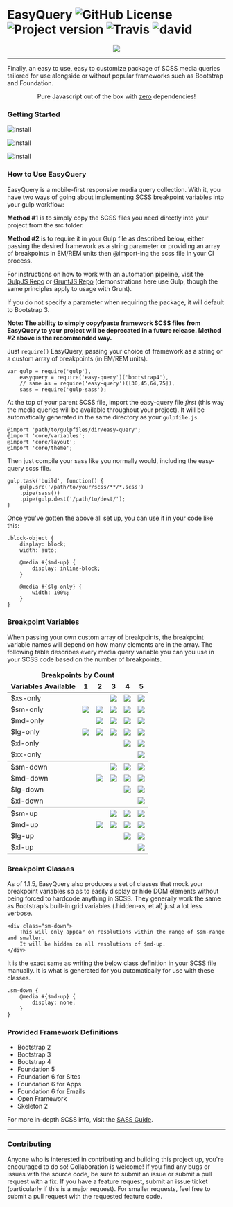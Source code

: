 # EasyQuery ![GitHub License][license] ![Project version][version] ![Travis][travis] ![david][david]

<div style="text-align: center;"><img src="https://nodei.co/npm/easy-query.png?downloads=true&downloadRank=true&stars=true"/></div>

___

Finally, an easy to use, easy to customize package of SCSS media queries tailored for use alongside or without popular frameworks such as Bootstrap and Foundation.

<p style="text-align: center";>Pure Javascript out of the box with <span style="text-decoration: underline;">zero</span> dependencies!</p> 


### Getting Started

![install][npm]

![install][bower]

![install][github]


### How to Use EasyQuery

EasyQuery is a mobile-first responsive media query collection. With it, you have two ways of going about implementing SCSS breakpoint variables into your gulp workflow:

**Method #1** is to simply copy the SCSS files you need directly into your project from the src folder. 

**Method #2** is to require it in your Gulp file as described below, either passing the desired framework as a string parameter or providing an array of breakpoints in EM/REM units then @import-ing the scss file in your CI process. 

For instructions on how to work with an automation pipeline, visit the [GulpJS Repo](https://github.com/gulpjs/gulp) or [GruntJS Repo](https://github.com/gruntjs/grunt) (demonstrations here use Gulp, though the same principles apply to usage with Grunt).

If you do not specify a parameter when requiring the package, it will default to Bootstrap 3.

**Note: The ability to simply copy/paste framework SCSS files from EasyQuery to your project will be deprecated in a future release. Method #2 above is the recommended way.**

Just `require()` EasyQuery, passing your choice of framework as a string or a custom array of breakpoints (in EM/REM units).

```
var gulp = require('gulp'),
    easyquery = require('easy-query')('bootstrap4'), 
    // same as = require('easy-query')([30,45,64,75]),
    sass = require('gulp-sass');

```

At the top of your parent SCSS file, import the easy-query file *first* (this way the media queries will be available throughout your project). It will be automatically generated in the same directory as your `gulpfile.js`.

```
@import 'path/to/gulpfiles/dir/easy-query';
@import 'core/variables';
@import 'core/layout';
@import 'core/theme';
```

Then just compile your sass like you normally would, including the easy-query scss file.

```
gulp.task('build', function() {
    gulp.src('/path/to/your/scss/**/*.scss')
    .pipe(sass())
    .pipe(gulp.dest('/path/to/dest/');
}
```

Once you've gotten the above all set up, you can use it in your code like this:

```
.block-object {
    display: block;
    width: auto;

    @media #{$md-up} {
        display: inline-block;
    }

    @media #{$lg-only} {
        width: 100%;
    }
}
```


### Breakpoint Variables

When passing your own custom array of breakpoints, the breakpoint variable names will depend on how many elements are in the array. The following table describes every media query variable you can you use in your SCSS code based on the number of breakpoints.

<style>.center { text-align: center; } .bold { font-weight: bold; } tbody { border-bottom: 3px solid #ddd; }</style>
<table>
    <thead>
        <tr>
            <td colspan="6" class="center bold">Breakpoints by Count</td>
        </tr>
        <tr>
            <td class="bold">Variables Available</td>
            <td class="center bold">1</td>
            <td class="center bold">2</td>
            <td class="center bold">3</td>
            <td class="center bold">4</td>
            <td class="center bold">5</td>
        </tr>
    </thead>
    <tbody>
        <tr>
            <td>$xs-only</td>
            <td></td>
            <td></td>
            <td><img src="http://findicons.com/files/icons/767/wp_woothemes_ultimate/16/checkmark.png" /></td>
            <td><img src="http://findicons.com/files/icons/767/wp_woothemes_ultimate/16/checkmark.png" /></td>
            <td><img src="http://findicons.com/files/icons/767/wp_woothemes_ultimate/16/checkmark.png" /></td>
        </tr>
        <tr>
            <td>$sm-only</td>
            <td><img src="http://findicons.com/files/icons/767/wp_woothemes_ultimate/16/checkmark.png" /></td>
            <td><img src="http://findicons.com/files/icons/767/wp_woothemes_ultimate/16/checkmark.png" /></td>
            <td><img src="http://findicons.com/files/icons/767/wp_woothemes_ultimate/16/checkmark.png" /></td>
            <td><img src="http://findicons.com/files/icons/767/wp_woothemes_ultimate/16/checkmark.png" /></td>
            <td><img src="http://findicons.com/files/icons/767/wp_woothemes_ultimate/16/checkmark.png" /></td>
        </tr>
        <tr>
            <td>$md-only</td>
            <td></td>
            <td><img src="http://findicons.com/files/icons/767/wp_woothemes_ultimate/16/checkmark.png" /></td>
            <td><img src="http://findicons.com/files/icons/767/wp_woothemes_ultimate/16/checkmark.png" /></td>
            <td><img src="http://findicons.com/files/icons/767/wp_woothemes_ultimate/16/checkmark.png" /></td>
            <td><img src="http://findicons.com/files/icons/767/wp_woothemes_ultimate/16/checkmark.png" /></td>
        </tr>
        <tr>
            <td>$lg-only</td>
            <td><img src="http://findicons.com/files/icons/767/wp_woothemes_ultimate/16/checkmark.png" /></td>
            <td><img src="http://findicons.com/files/icons/767/wp_woothemes_ultimate/16/checkmark.png" /></td>
            <td><img src="http://findicons.com/files/icons/767/wp_woothemes_ultimate/16/checkmark.png" /></td>
            <td><img src="http://findicons.com/files/icons/767/wp_woothemes_ultimate/16/checkmark.png" /></td>
            <td><img src="http://findicons.com/files/icons/767/wp_woothemes_ultimate/16/checkmark.png" /></td>
        </tr>
        <tr>
            <td>$xl-only</td>
            <td></td>
            <td></td>
            <td></td>
            <td><img src="http://findicons.com/files/icons/767/wp_woothemes_ultimate/16/checkmark.png" /></td>
            <td><img src="http://findicons.com/files/icons/767/wp_woothemes_ultimate/16/checkmark.png" /></td>
        </tr>
        <tr>
            <td>$xx-only</td>
            <td></td>
            <td></td>
            <td></td>
            <td></td>
            <td><img src="http://findicons.com/files/icons/767/wp_woothemes_ultimate/16/checkmark.png" /></td>
        </tr>
    </tbody>
    <tbody>
        <tr>
            <td>$sm-down</td>
            <td></td>
            <td></td>
            <td><img src="http://findicons.com/files/icons/767/wp_woothemes_ultimate/16/checkmark.png" /></td>
            <td><img src="http://findicons.com/files/icons/767/wp_woothemes_ultimate/16/checkmark.png" /></td>
            <td><img src="http://findicons.com/files/icons/767/wp_woothemes_ultimate/16/checkmark.png" /></td>
        </tr>
        <tr>
            <td>$md-down</td>
            <td></td>
            <td><img src="http://findicons.com/files/icons/767/wp_woothemes_ultimate/16/checkmark.png" /></td>
            <td><img src="http://findicons.com/files/icons/767/wp_woothemes_ultimate/16/checkmark.png" /></td>
            <td><img src="http://findicons.com/files/icons/767/wp_woothemes_ultimate/16/checkmark.png" /></td>
            <td><img src="http://findicons.com/files/icons/767/wp_woothemes_ultimate/16/checkmark.png" /></td>
        </tr>
        <tr>
            <td>$lg-down</td>
            <td></td>
            <td></td>
            <td></td>
            <td><img src="http://findicons.com/files/icons/767/wp_woothemes_ultimate/16/checkmark.png" /></td>
            <td><img src="http://findicons.com/files/icons/767/wp_woothemes_ultimate/16/checkmark.png" /></td>
        </tr>
        <tr>
            <td>$xl-down</td>
            <td></td>
            <td></td>
            <td></td>
            <td></td>
            <td><img src="http://findicons.com/files/icons/767/wp_woothemes_ultimate/16/checkmark.png" /></td>
        </tr>
    </tbody>
    <tbody>
        <tr>
            <td>$sm-up</td>
            <td></td>
            <td></td>
            <td><img src="http://findicons.com/files/icons/767/wp_woothemes_ultimate/16/checkmark.png" /></td>
            <td><img src="http://findicons.com/files/icons/767/wp_woothemes_ultimate/16/checkmark.png" /></td>
            <td><img src="http://findicons.com/files/icons/767/wp_woothemes_ultimate/16/checkmark.png" /></td>
        </tr>
        <tr>
            <td>$md-up</td>
            <td></td>
            <td><img src="http://findicons.com/files/icons/767/wp_woothemes_ultimate/16/checkmark.png" /></td>
            <td><img src="http://findicons.com/files/icons/767/wp_woothemes_ultimate/16/checkmark.png" /></td>
            <td><img src="http://findicons.com/files/icons/767/wp_woothemes_ultimate/16/checkmark.png" /></td>
            <td><img src="http://findicons.com/files/icons/767/wp_woothemes_ultimate/16/checkmark.png" /></td>
        </tr>
        <tr>
            <td>$lg-up</td>
            <td></td>
            <td></td>
            <td></td>
            <td><img src="http://findicons.com/files/icons/767/wp_woothemes_ultimate/16/checkmark.png" /></td>
            <td><img src="http://findicons.com/files/icons/767/wp_woothemes_ultimate/16/checkmark.png" /></td>
        </tr>
        <tr>
            <td>$xl-up</td>
            <td></td>
            <td></td>
            <td></td>
            <td></td>
            <td><img src="http://findicons.com/files/icons/767/wp_woothemes_ultimate/16/checkmark.png" /></td>
        </tr>
    </tbody>
</table>

### Breakpoint Classes

As of 1.1.5, EasyQuery also produces a set of classes that mock your breakpoint variables so as to easily display or hide DOM elements without being forced to hardcode anything in SCSS. They generally work the same as Bootstrap's built-in grid variables (.hidden-xs, et al) just a lot less verbose.

```
<div class="sm-down">
    This will only appear on resolutions within the range of $sm-range and smaller.
    It will be hidden on all resolutions of $md-up.
</div>
```

It is the exact same as writing the below class definition in your SCSS file manually. It is what is generated for you automatically for use with these classes.

```
.sm-down {
    @media #{$md-up} {
        display: none;
    }
}
```


### Provided Framework Definitions

* Bootstrap 2
* Bootstrap 3
* Bootstrap 4
* Foundation 5
* Foundation 6 for Sites
* Foundation 6 for Apps
* Foundation 6 for Emails
* Open Framework
* Skeleton 2

For more in-depth SCSS info, visit the [SASS Guide](http://sass-lang.com/guide).


___

### Contributing

Anyone who is interested in contributing and building this project up, you're encouraged to do so! Collaboration is welcome!
If you find any bugs or issues with the source code, be sure to submit an issue or submit a pull request with a fix.
If you have a feature request, submit an issue ticket (particularly if this is a major request). 
For smaller requests, feel free to submit a pull request with the requested feature code.

[license]: https://img.shields.io/badge/license-MIT-blue.svg?style=flat
[version]: https://img.shields.io/badge/version-1.1.7-green.svg
[travis]: https://img.shields.io/travis/Aetiranos/easy-query.svg?maxAge=2592000
[david]: https://david-dm.org/Aetiranos/easy-query.svg
[npm]: https://img.shields.io/badge/Install-npm_install_easy--query_----save--dev-b84dff.svg
[bower]:https://img.shields.io/badge/Install-bower_install_easy--query_----save--dev-b84dff.svg
[github]:https://img.shields.io/badge/Install-git_clone_https\:\/\/github.com\/Aetiranos\/easy--query.git-b84dff.svg